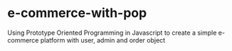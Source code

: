 # e-commerce-with-pop
Using Prototype Oriented Programming in Javascript to create a simple e-commerce platform with user, admin and order object
